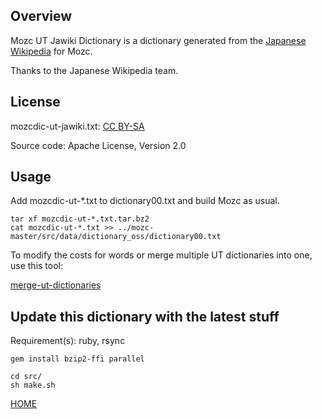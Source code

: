## Overview

Mozc UT Jawiki Dictionary is a dictionary generated from the [Japanese Wikipedia](https://ja.wikipedia.org/) for Mozc.

Thanks to the Japanese Wikipedia team.

## License

mozcdic-ut-jawiki.txt: [CC BY-SA](https://ja.wikipedia.org/wiki/Wikipedia:ウィキペディアを二次利用する)

Source code: Apache License, Version 2.0

## Usage

Add mozcdic-ut-*.txt to dictionary00.txt and build Mozc as usual.

```
tar xf mozcdic-ut-*.txt.tar.bz2
cat mozcdic-ut-*.txt >> ../mozc-master/src/data/dictionary_oss/dictionary00.txt
```

To modify the costs for words or merge multiple UT dictionaries into one, use this tool:

[merge-ut-dictionaries](https://github.com/utuhiro78/merge-ut-dictionaries)

## Update this dictionary with the latest stuff

Requirement(s): ruby, rsync

```
gem install bzip2-ffi parallel

cd src/
sh make.sh
```

[HOME](http://linuxplayers.g1.xrea.com/mozc-ut.html)
